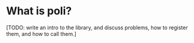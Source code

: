 # What is poli?

[TODO: write an intro to the library, and discuss problems, how to register them, and how to call them.]

